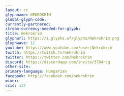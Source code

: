 ```yaml
---
layout: cc
glyphname: NEKROKRIM
global-glyph-code: 
currently-partnered: 
stream-currency-needed-for-glyph: 
title: Nekrokrim
glyphurl: https://i.glyphs.wf/glyphs/Nekrokrim.png
glyphwave: 11
youtube: https://www.youtube.com/user/Nekrokrim
twitch: https://twitch.tv/nekrokrim
twitter: https://twitter.com/Nekrokrim
discord: https://discordapp.com/invite/3784rcg
other-site: 
primary-language: Hungarian
facebook: http://facebook.com/nekrokrim
mixer: 
ccid: 137
---
```


